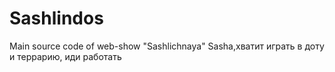 # Sashlindos
Main source code of web-show "Sashlichnaya"
Sasha,хватит играть в доту и террарию, иди работать
